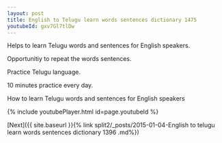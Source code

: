 ```yaml
---
layout: post
title: English to Telugu learn words sentences dictionary 1475 
youtubeId: gxv7Gl7tlDw
---
```

 
 
Helps to learn Telugu words and sentences for English speakers.

Opportunitiy to repeat the words sentences. 

Practice Telugu language. 
 
10 minutes practice every day. 
 
How to learn Telugu words and sentences for English speakers 
 
{% include youtubePlayer.html id=page.youtubeId %}
 
 
[Next]({{ site.baseurl }}{% link  split2/_posts/2015-01-04-English to telugu learn words sentences dictionary 1396 .md%})
 
